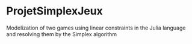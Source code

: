# ProjetSimplexJeux
Modelization of two games using linear constraints in the Julia language and resolving them by the Simplex algorithm
